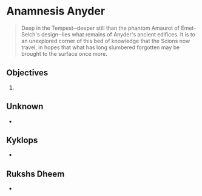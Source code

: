 # Anamnesis Anyder

> Deep in the Tempest─deeper still than the phantom Amaurot of Emet-Selch's design─lies what remains of Anyder's ancient edifices. It is to an unexplored corner of this bed of knowledge that the Scions now travel, in hopes that what has long slumbered forgotten may be brought to the surface once more.

## Objectives

1.

## Unknown

- 

## Kyklops

- 

## Rukshs Dheem

-
